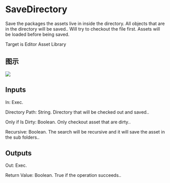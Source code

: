 # SaveDirectory

Save the packages the assets live in inside the directory. All objects that are in the directory will be saved.. Will try to checkout the file first. Assets will be loaded before being saved.

Target is Editor Asset Library

## 图示

![]($-20221218-18473127.png)

## Inputs

In: Exec.

Directory Path: String. Directory that will be checked out and saved..

Only if Is Dirty: Boolean. Only checkout asset that are dirty..

Recursive: Boolean. The search will be recursive and it will save the asset in the sub folders..  

## Outputs

Out: Exec.

Return Value: Boolean. True if the operation succeeds..

